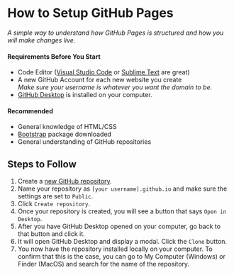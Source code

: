 # How to Setup GitHub Pages
*A simple way to understand how GitHub Pages is structured and how you will make changes live.*

#### Requirements Before You Start
* Code Editor ([Visual Studio Code](https://code.visualstudio.com/) or [Sublime Text](https://www.sublimetext.com/3) are great)
* A new GitHub Account for each new website you create<br>
*Make sure your username is whatever you want the domain to be.*
* [GitHub Desktop](https://desktop.github.com/) is installed on your computer.

#### Recommended
* General knowledge of HTML/CSS
* [Bootstrap](https://getbootstrap.com/) package downloaded
* General understanding of GitHub repositories

## Steps to Follow
1. Create a [new GitHub repository](https://github.com/new).
2. Name your repository as `[your username].github.io` and make sure the settings are set to `Public`.
3. Click `Create repository`.
4. Once your repository is created, you will see a button that says `Open in Desktop`.
5. After you have GitHub Desktop opened on your computer, go back to that button and click it.
6. It will open GitHub Desktop and display a modal. Click the `Clone` button.
7. You now have the repository installed locally on your computer. To confirm that this is the case, you can go to My Computer (Windows) or Finder (MacOS) and search for the name of the repository.
